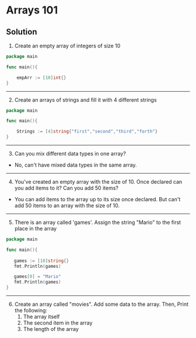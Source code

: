 # Arrays 101

## Solution

1. Create an empty array of integers of size 10

```go
package main

func main(){

    empArr := [10]int{}
}
```
---

2. Create an arrays of strings and fill it with 4 different strings

```go
package main

func main(){

    Strings := [4]string{"first","second","third","forth"}
}

```
---
3. Can you mix different data types in one array?

- No, can't have mixed data types in the same array.

---

4. You've created an empty array with the size of 10. Once declared can you add items to it? Can you add 50 items?


 - You can add items to the array up to its size once declared. But can't add 50 items to an array with the size of 10.

 ---

 5. There is an array called 'games'. Assign the string "Mario" to the first place in the array

 ```go
package main

func main(){
   
	games := [10]string{}
	fmt.Println(games)

	games[0] = "Mario"
	fmt.Println(games)
}

 ```
---

6. Create an array called "movies". Add some data to the array. Then, Print the following:
   1. The array itself
   2. The second item in the array
   3. The length of the array

```go


```